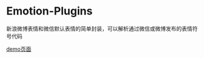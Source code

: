 # Emotion-Plugins
新浪微博表情和微信默认表情的简单封装，可以解析通过微信或微博发布的表情符号代码

[demo页面](http://demo.skyup.date/emotion/)
